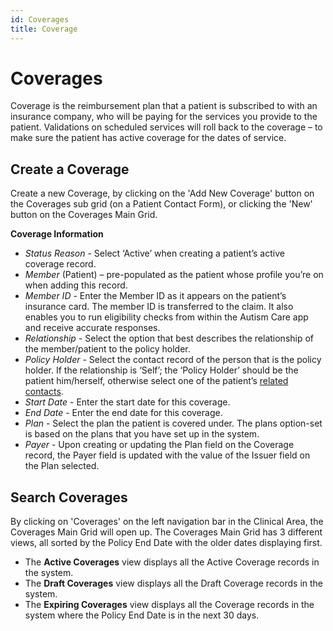 ```yaml
---
id: Coverages
title: Coverage
---
```


# Coverages 
Coverage is the reimbursement plan that a patient is subscribed to with an insurance company, who will be paying for the services you provide to the patient. Validations on scheduled services will roll back to the coverage – to make sure the patient has active coverage for the dates of service.

##  Create a Coverage  

Create a new Coverage, by clicking on the 'Add New Coverage' button on the Coverages sub grid (on a Patient Contact Form), or clicking the 'New' button on the Coverages Main Grid.

**Coverage Information**
- *Status Reason* - Select ‘Active’ when creating a patient’s active coverage record. 
- *Member* (Patient) – pre-populated as the patient whose profile you’re on when adding this record.
- *Member ID* - Enter the Member ID as it appears on the patient’s insurance card. The member ID is transferred to the claim. It also enables you to run eligibility checks from within the Autism Care app and receive accurate responses.
- *Relationship* - Select the option that best describes the relationship of the member/patient to the policy holder. 
- *Policy Holder* - Select the contact record of the person that is the policy holder. If the relationship is ‘Self’; the ‘Policy Holder’ should be the patient him/herself, otherwise select one of the patient’s [related contacts](Connection.md).
- *Start Date* - Enter the start date for this coverage.
- *End Date* - Enter the end date for this coverage.
- *Plan* - Select the plan the patient is covered under. The plans option-set is based on the plans that you have set up in the system.
- *Payer* - Upon creating or updating the Plan field on the Coverage record, the Payer field is updated with the value of the Issuer field on the Plan selected. 

## Search Coverages

By clicking on 'Coverages' on the left navigation bar in the Clinical Area, the Coverages Main Grid will open up. The Coverages Main Grid has 3 different views, all sorted by the Policy End Date with the older dates displaying first.

- The **Active Coverages** view displays all the Active Coverage records in the system. 
- The **Draft Coverages** view displays all the Draft Coverage records in the system. 
- The **Expiring Coverages** view displays all the Coverage records in the system where the Policy End Date is in the next 30 days.